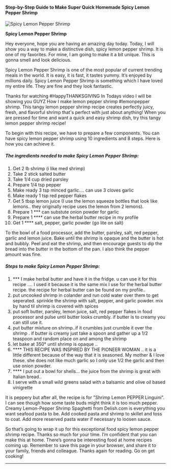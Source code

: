             

#### Step-by-Step Guide to Make Super Quick Homemade Spicy Lemon Pepper Shrimp

![Spicy Lemon Pepper Shrimp](https://img-global.cpcdn.com/recipes/56623317/751x532cq70/spicy-lemon-pepper-shrimp-recipe-main-photo.jpg)

**Spicy Lemon Pepper Shrimp**

Hey everyone, hope you are having an amazing day today. Today, I will show you a way to make a distinctive dish, spicy lemon pepper shrimp. It is one of my favorites. For mine, I am going to make it a bit unique. This is gonna smell and look delicious.

Spicy Lemon Pepper Shrimp is one of the most popular of current trending meals in the world. It is easy, it is fast, it tastes yummy. It’s enjoyed by millions daily. Spicy Lemon Pepper Shrimp is something which I have loved my entire life. They are fine and they look fantastic.

Thanks for watching #HappyTHANKSGIVING In Todays video I will be showing you GUYZ How I make lemon pepper shrimp #lemonpepper shrimp. This tangy lemon pepper shrimp recipe creates perfectly juicy, fresh, and flavorful shrimp that's perfect with just about anything! When you are pressed for time and want a quick and easy shrimp dish, try this tangy lemon pepper shrimp recipe!

To begin with this recipe, we have to prepare a few components. You can have spicy lemon pepper shrimp using 10 ingredients and 8 steps. Here is how you can achieve it.

##### The ingredients needed to make Spicy Lemon Pepper Shrimp:

1.  Get 2 lb shrimp (i like med shrimp)
2.  Take 2 stick salted butter
3.  Take 1/4 cup dried parsley
4.  Prepare 1/4 tsp pepper
5.  Make ready 3 tsp minced garlic…. can use 3 cloves garlic
6.  Make ready 1 tsp red pepper flakes
7.  Get 5 tbsp lemon juice (I use the lemon squeeze bottles that look like lemons.. they originally recipe uses the lemon from 2 lemons).
8.  Prepare 1 \*\*\* can substute onion powder for garlic
9.  Prepare 1 \*\*\*\* can use the herbal butter recipe in my profile
10.  Get 1 \*\*\*\* salt, pepper, garlic powder (go lite on salt)

To the bowl of a food processor, add the butter, parsley, salt, red pepper, garlic and lemon juice. Bake until the shrimp is opaque and the butter is hot and bubbly. Peel and eat the shrimp, and then encourage guests to dip the bread into the butter in the bottom of the pan. I also think the pepper amount was fine.

##### Steps to make Spicy Lemon Pepper Shrimp:

1.  \*\*\* I make herbal butter and have it in the fridge. u can use it for this recipe …. I used it because it is the same mix I use for the herbal butter recipe. the recipe for herbal butter can be found on my profile..
2.  put uncooked shrimp in colander and run cold water over them to get seperated. sprinkle the shrimp with salt, pepper, and garlic powder. mix by hand til shrimp is covered with spices
3.  put soft butter, parsley, lemon juice, salt, red pepper flakes in food processor and pulse until butter looks crumbly. if butter is to creamy you can still use it.
4.  put butter mixture on shrimp..if it crumbles just crumble it over the shrimp . if butter is creamy just take a spoon and gather up a 1/2 teaspoon and random place on and among the shrimp
5.  let bake at 350° until shrimp is opaque ..
6.  \*\*\*\* THIS RECIPE WAS INSPIRED BY THE PIONEER WOMAN .. it is a little different because of the way that it is seasoned. My mother & I love these. she does not like much garlic so I only use 1/2 the garlic and then use onion powder.
7.  \*\*\*\* I put out a bowl for shells… the juice from the shrimp is great with Italian bread..
8.  I serve with a small wild greens salad with a balsamic and olive oil based vinigrette

It is peppery but after all, the recipe is for "Shrimp Lemon PEPPER Linguini". I can see though how some taste buds might think it is too much pepper. Creamy Lemon-Pepper Shrimp Spaghetti from Delish.com is everything you want seafood pasta to be. Add cooked pasta and shrimp to skillet and toss to coat. Add more reserved pasta water if necessary to loosen sauce.

So that’s going to wrap it up for this exceptional food spicy lemon pepper shrimp recipe. Thanks so much for your time. I’m confident that you can make this at home. There’s gonna be interesting food at home recipes coming up. Remember to save this page in your browser, and share it to your family, friends and colleague. Thanks again for reading. Go on get cooking!

* * *